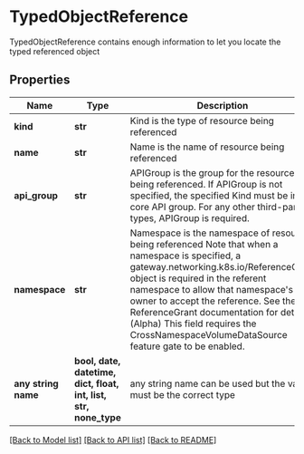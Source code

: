 # TypedObjectReference

TypedObjectReference contains enough information to let you locate the typed referenced object

## Properties
Name | Type | Description | Notes
------------ | ------------- | ------------- | -------------
**kind** | **str** | Kind is the type of resource being referenced | 
**name** | **str** | Name is the name of resource being referenced | 
**api_group** | **str** | APIGroup is the group for the resource being referenced. If APIGroup is not specified, the specified Kind must be in the core API group. For any other third-party types, APIGroup is required. | [optional] 
**namespace** | **str** | Namespace is the namespace of resource being referenced Note that when a namespace is specified, a gateway.networking.k8s.io/ReferenceGrant object is required in the referent namespace to allow that namespace&#39;s owner to accept the reference. See the ReferenceGrant documentation for details. (Alpha) This field requires the CrossNamespaceVolumeDataSource feature gate to be enabled. | [optional] 
**any string name** | **bool, date, datetime, dict, float, int, list, str, none_type** | any string name can be used but the value must be the correct type | [optional]

[[Back to Model list]](../README.md#documentation-for-models) [[Back to API list]](../README.md#documentation-for-api-endpoints) [[Back to README]](../README.md)


